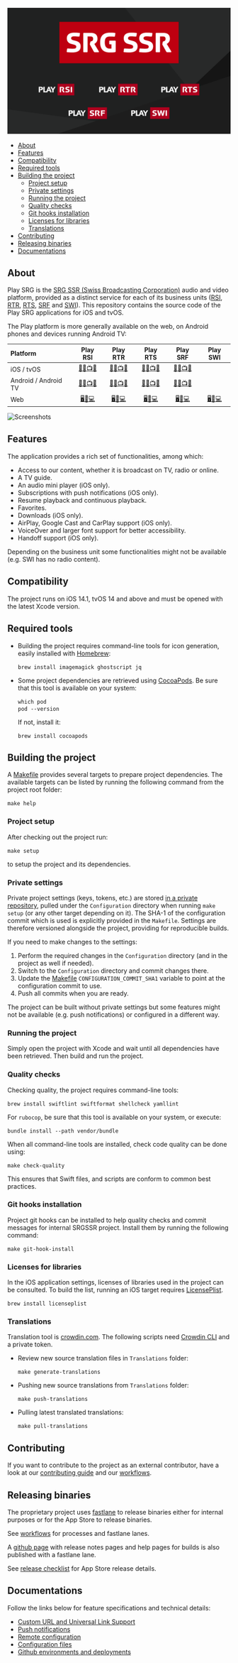 ![SRG Media Player logo](README-images/logo.png)

- [About](#about)
- [Features](#features)
- [Compatibility](#compatibility)
- [Required tools](#required-tools)
- [Building the project](#building-the-project)
	- [Project setup](#project-setup)
	- [Private settings](#private-settings)
	- [Running the project](#running-the-project)
	- [Quality checks](#quality-checks)
	- [Git hooks installation](#git-hooks-installation)
	- [Licenses for libraries](#licenses-for-libraries)
	- [Translations](#translations)
- [Contributing](#contributing)
- [Releasing binaries](#releasing-binaries)
- [Documentations](#documentations)

## About

Play SRG is the [SRG SSR (Swiss Broadcasting Corporation)](https://www.srgssr.ch/en/who-we-are/organisation/) audio and video platform, provided as a distinct service for each of its business units ([RSI](https://www.rsi.ch), [RTR](https://www.rtr.ch), [RTS](https://www.rts.ch), [SRF](https://www.srf.ch) and [SWI](https://www.swissinfo.ch)). This repository contains the source code of the Play SRG applications for iOS and tvOS.

The Play platform is more generally available on the web, on Android phones and devices running Android TV:

| Platform | Play RSI | Play RTR | Play RTS | Play SRF | Play SWI |
|:-- |:--:|:--:|:--:|:--:|:--:|
| iOS / tvOS | [🍎📱📺🚗](https://itunes.apple.com/ch/app/play-rsi/id920753497) | [🍎📱📺🚗](https://itunes.apple.com/ch/app/play-rtr/id920754925) | [🍎📱📺🚗](https://itunes.apple.com/ch/app/play-rts/id920754415) | [🍎📱📺🚗](https://itunes.apple.com/ch/app/play-srf/id638194352) | |
| Android / Android TV | [🤖📱📺🚗](https://play.google.com/store/apps/details?id=ch.rsi.player) | [🤖📱📺🚗](https://play.google.com/store/apps/details?id=ch.rtr.player) | [🤖📱📺🚗](https://play.google.com/store/apps/details?id=ch.rts.player) | [🤖📱📺🚗](https://play.google.com/store/apps/details?id=ch.srf.mobile.srfplayer) | |
| Web | [🖥📱💻](https://www.rsi.ch/play) | [🖥📱💻](https://www.rtr.ch/play) | [🖥📱💻](https://www.rts.ch/play) | [🖥📱💻](https://www.srf.ch/play) | [🖥📱💻](https://www.swissinfo.ch/play) |

![Screenshots](README-images/iphone-screenshots.png)

## Features

The application provides a rich set of functionalities, among which:

* Access to our content, whether it is broadcast on TV, radio or online. 
* A TV guide.
* An audio mini player (iOS only).
* Subscriptions with push notifications (iOS only).
* Resume playback and continuous playback.
* Favorites.
* Downloads (iOS only).
* AirPlay, Google Cast and CarPlay support (iOS only).
* VoiceOver and larger font support for better accessibility.
* Handoff support (iOS only).

Depending on the business unit some functionalities might not be available (e.g. SWI has no radio content).

## Compatibility

The project runs on iOS 14.1, tvOS 14 and above and must be opened with the latest Xcode version.

## Required tools

- Building the project requires command-line tools for icon generation, easily installed with [Homebrew](https://brew.sh/):

	```
	brew install imagemagick ghostscript jq
	```

- Some project dependencies are retrieved using [CocoaPods](https://cocoapods.org/). Be sure that this tool is available on your system:

	```
	which pod
	pod --version
	```
	
	If not, install it:
	
	```
	brew install cocoapods
	```

## Building the project

A [Makefile](../Makefile) provides several targets to prepare project dependencies. The available targets can be listed by running the following command from the project root folder:

```
make help
```

### Project setup

After checking out the project run:

```
make setup
```

to setup the project and its dependencies.

### Private settings

Private project settings (keys, tokens, etc.) are stored [in a private repository](https://github.com/SRGSSR/playsrg-configuration-ios), pulled under the `Configuration` directory when running `make setup` (or any other target depending on it). The SHA-1 of the configuration commit which is used is explicitly provided in the `Makefile`. Settings are therefore versioned alongside the project, providing for reproducible builds.

If you need to make changes to the settings:

1. Perform the required changes in the `Configuration` directory (and in the project as well if needed).
1. Switch to the `Configuration` directory and commit changes there.
1. Update the [Makefile](../Makefile) `CONFIGURATION_COMMIT_SHA1` variable to point at the configuration commit to use.
1. Push all commits when you are ready.

The project can be built without private settings but some features might not be available (e.g. push notifications) or configured in a different way.

### Running the project

Simply open the project with Xcode and wait until all dependencies have been retrieved. Then build and run the project.

### Quality checks

Checking quality, the project requires command-line tools:

```
brew install swiftlint swiftformat shellcheck yamllint
```

For `rubocop`, be sure that this tool is available on your system, or execute:

```
bundle install --path vendor/bundle
```

When all command-line tools are installed, check code quality can be done using:

```
make check-quality
```

This ensures that Swift files, and scripts are conform to common best practices.

### Git hooks installation

Project git hooks can be installed to help quality checks and commit messages for internal SRGSSR project. Install them by running the following command:

```
make git-hook-install
```

### Licenses for libraries

In the iOS application settings, licenses of libraries used in the project can be consulted. To build the list, running an iOS target requires [LicensePlist](https://github.com/mono0926/LicensePlist).

```
brew install licenseplist
```

### Translations

Translation tool is [crowdin.com](https://crowdin.com/project/play-srg). The following scripts need [Crowdin CLI](https://crowdin.github.io/crowdin-cli/) and a private token.

- Review new source translation files in `Translations` folder:

	```
	make generate-translations
	```

- Pushing new source translations from `Translations` folder:

	```
	make push-translations
	```

- Pulling latest translated translations:

	```
	make pull-translations
	```

## Contributing

If you want to contribute to the project as an external contributor, have a look at our [contributing guide](CONTRIBUTING.md) and our [workflows](WORKFLOWS.md).

## Releasing binaries

The proprietary project uses [fastlane](https://fastlane.tools/) to release binaries either for internal purposes or for the App Store to release binaries.

See [workflows](WORKFLOWS.md) for processes and fastlane lanes.

A [github page](https://srgssr.github.io/playsrg-apple/) with release notes pages and help pages for builds is also published with a fastlane lane.

See [release checklist](RELEASE_CHECKLIST.md) for App Store release details.

## Documentations

Follow the links below for feature specifications and technical details:

* [Custom URL and Universal Link Support](CUSTOM_URLS_AND_UNIVERSAL_LINKS.md)
* [Push notifications](PUSH_NOTIFICATIONS.md)
* [Remote configuration](REMOTE_CONFIGURATION.md)
* [Configuration files](CONFIGURATION_FILES.md)
* [Github environments and deployments](GITHUB_ENVIRONMENTS_AND_DEPLOYMENTS.md)